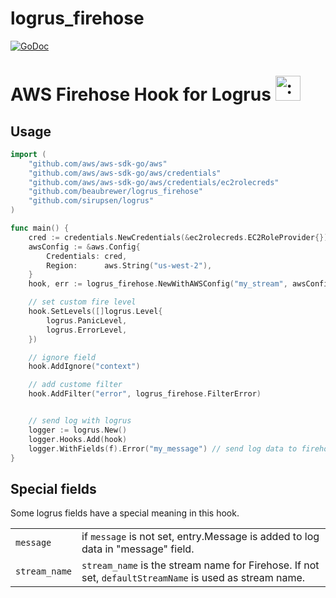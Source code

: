 logrus_firehose
====

 [![GoDoc](https://godoc.org/github.com/bearmini/logrus_firehose?status.svg)](https://godoc.org/github.com/bearmini/logrus_firehose)


# AWS Firehose Hook for Logrus <img src="http://i.imgur.com/hTeVwmJ.png" width="40" height="40" alt=":walrus:" class="emoji" title=":walrus:"/>

## Usage

```go
import (
    "github.com/aws/aws-sdk-go/aws"
    "github.com/aws/aws-sdk-go/aws/credentials"
    "github.com/aws/aws-sdk-go/aws/credentials/ec2rolecreds"
    "github.com/beaubrewer/logrus_firehose"
    "github.com/sirupsen/logrus"
)

func main() {
    cred := credentials.NewCredentials(&ec2rolecreds.EC2RoleProvider{})
    awsConfig := &aws.Config{
        Credentials: cred,
        Region:      aws.String("us-west-2"),
    }
    hook, err := logrus_firehose.NewWithAWSConfig("my_stream", awsConfig)

    // set custom fire level
    hook.SetLevels([]logrus.Level{
        logrus.PanicLevel,
        logrus.ErrorLevel,
    })

    // ignore field
    hook.AddIgnore("context")

    // add custome filter
    hook.AddFilter("error", logrus_firehose.FilterError)


    // send log with logrus
    logger := logrus.New()
    logger.Hooks.Add(hook)
    logger.WithFields(f).Error("my_message") // send log data to firehose as JSON
}
```


## Special fields

Some logrus fields have a special meaning in this hook.

|||
|:--|:--|
|`message`|if `message` is not set, entry.Message is added to log data in "message" field. |
|`stream_name`|`stream_name` is the stream name for Firehose. If not set, `defaultStreamName` is used as stream name.|